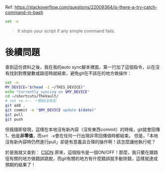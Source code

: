 Ref: https://stackoverflow.com/questions/22009364/is-there-a-try-catch-command-in-bash

```bash
set -e
```
> It stops your script if any simple command fails.

# 後續問題
查到這份資料之後，我在我的auto sync腳本裡面，第一行加了這個指令，以在沒有找到對應變數或路徑時就結束，避免git在不該在的地方做操作：
```bash
set -e
MY_DEVICE="$(head -1 ~/THIS_DEVICE)"
echo "Currently syncing on $MY_DEVICE"
cd ~/shortcuts/TheVault/
# set +e <-- 一開始沒有加
git add .
git commit -m "$MY_DEVICE update $(date)"
git pull
git push
```
但我隨即發現，這樣在本地沒有新內容（沒有東西commit）的時候，git就會回傳1，他是**非零值**，而`set -e`會在任何一行出現非零回傳值時都結束。
但是，「本地沒有新內容時仍然進行pull」卻是有意義且合理的操作啊！該怎麼讓他執行呢？

於是我就又查到：
[CSDN](https://blog.csdn.net/xiaofei125145/article/details/39345331)
原來，這個指令是一個ON/OFF！那麼，我只要在跟路徑有關的地方做錯誤跳脫，而git有關的地方有什麼錯誤就手動除錯，這樣就達成預期的結果了！